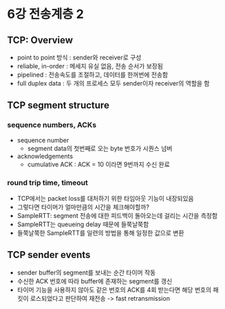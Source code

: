 # 6강 전송계층 2

## TCP: Overview
- point to point 방식 : sender와 receiver로 구성
- reliable, in-order : 메세지 유실 없음, 전송 순서가 보장됨
- pipelined : 전송속도를 조절하고, 데이터를 한꺼번에 전송함
- full duplex data : 두 개의 프로세스 모두 sender이자 receiver의 역할을 함

## TCP segment structure

### sequence numbers, ACKs
- sequence number
  - segment data의 첫번째로 오는 byte 번호가 시퀀스 넘버
- acknowledgements
  - cumulative ACK : ACK = 10 이라면 9번까지 수신 완료

### round trip time, timeout
- TCP에서는 packet loss를 대처하기 위한 타임아웃 기능이 내장되있음
- 그렇다면 타이머가 얼마만큼의 시간을 체크해야할까?
- SampleRTT: segment 전송에 대한 피드백이 돌아오는데 걸리는 시간을 측정함
- SampleRTT는 queueing delay 때문에 들쭉날쭉함
- 들쭉날쭉한 SampleRTT를 일련의 방법을 통해 일정한 값으로 변환

## TCP sender events
- sender buffer의 segment를 보내는 순간 타이머 작동
- 수신한 ACK 번호에 따라 buffer에 존재하는 segment를 갱신
- 타이머 기능을 사용하지 않아도 같은 번호의 ACK를 4회 받는다면 해당 번호의 패킷이 로스되었다고 판단하여 재전송 -> fast retransmission